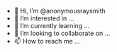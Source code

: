 - 👋 Hi, I’m @anonymousraysmith
- 👀 I’m interested in ...
- 🌱 I’m currently learning ...
- 💞️ I’m looking to collaborate on ...
- 📫 How to reach me ...

<!---
anonymousraysmith/anonymousraysmith is a ✨ special ✨ repository because its `README.md` (this file) appears on your GitHub profile.
You can click the Preview link to take a look at your changes.
--->
